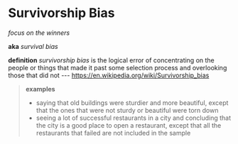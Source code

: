 # Survivorship Bias

_focus on the winners_

**aka** _survival bias_

**definition** _survivorship bias_ is the logical error of concentrating on the people or things that made it past some selection process and overlooking those that did not --- <https://en.wikipedia.org/wiki/Survivorship_bias>

> **examples**
>
> - saying that old buildings were sturdier and more beautiful, except that the ones that were not sturdy or beautiful were torn down
> - seeing a lot of successful restaurants in a city and concluding that the city is a good place to open a restaurant, except that all the restaurants that failed are not included in the sample
